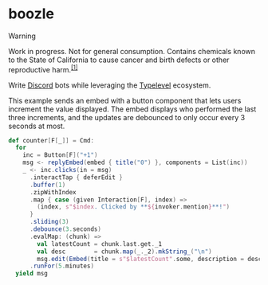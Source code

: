 # boozle

<!-- prettier-ignore -->
> [!WARNING]
> Work in progress. Not for general consumption. Contains chemicals known to
> the State of California to cause cancer and birth defects or other
> reproductive harm.<sup><a href="https://en.wikipedia.org/wiki/1986_California_Proposition_65">[1]</a></sup>

Write [Discord] bots while leveraging the [Typelevel] ecosystem.

[discord]: https://discord.com
[typelevel]: https://github.com/typelevel

This example sends an embed with a button component that lets users increment
the value displayed. The embed displays who performed the last three increments,
and the updates are debounced to only occur every 3 seconds at most.

```scala
def counter[F[_]] = Cmd:
  for
    inc = Button[F]("+1")
    msg <- replyEmbed(embed { title("0") }, components = List(inc))
    _ <- inc.clicks(in = msg)
      .interactTap { deferEdit }
      .buffer(1)
      .zipWithIndex
      .map { case (given Interaction[F], index) =>
        (index, s"$index. Clicked by **${invoker.mention}**!")
      }
      .sliding(3)
      .debounce(3.seconds)
      .evalMap: (chunk) =>
        val latestCount = chunk.last.get._1
        val desc        = chunk.map(_._2).mkString_("\n")
        msg.edit(Embed(title = s"$latestCount".some, description = desc.some))
      .runFor(5.minutes)
  yield msg
```
